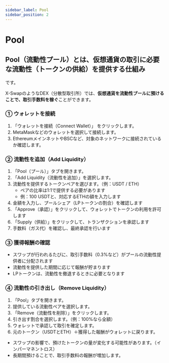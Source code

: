 ```yaml
---
sidebar_label: Pool
sidebar_position: 2
---
```


# Pool

## **Pool（流動性プール）とは、仮想通貨の取引に必要な流動性（トークンの供給）を提供する仕組み**

です。

X-SwapのようなDEX（分散型取引所）では、**仮想通貨を流動性プールに預けることで、取引手数料を稼ぐ**ことができます。

### **① ウォレットを接続**

1. 「ウォレットを接続（Connect Wallet）」 をクリックします。
2. MetaMaskなどのウォレットを選択して接続します。
3. EthereumメインネットやBSCなど、対象のネットワークに接続されているか確認します。

### **② 流動性を追加（Add Liquidity）**

1. 「Pool（プール）」タブを開きます。
2. 「Add Liquidity（流動性を追加）」を選択します。
3. 流動性を提供するトークンペアを選びます。（例：USDT / ETH）
    - ペアの比率は1:1で提供する必要があります
    - 例：100 USDTと、対応するETHの額を入力します
4. 金額を入力し、プールシェア（LPトークンの割合）を確認します
5. 「Approve（承認）」をクリックして、ウォレットでトークンの利用を許可します
6. 「Supply（供給）」をクリックして、トランザクションを承認します
7. 手数料（ガス代）を確認し、最終承認を行います

### **③ 獲得報酬の確認**

- スワップが行われるたびに、取引手数料（0.3%など）がプールの流動性提供者に分配されます
- 流動性を提供した期間に応じて報酬が貯まります
- LPトークンは、流動性を撤退するときに必要となります

### **④ 流動性の引き出し（Remove Liquidity）**

1. 「Pool」タブを開きます。
2. 提供している流動性ペアを選択します。
3. 「Remove（流動性を削除）」をクリックします。
4. 引き出す割合を選択します。（例：100%なら全額）
5. ウォレットで承認して取引を確定します。
6. 元のトークン（USDTとETH）＋獲得した報酬がウォレットに戻ります。

- スワップの影響で、預けたトークンの量が変化する可能性があります。（インパーマネントロス）
- 長期間預けることで、取引手数料の報酬が増加します。